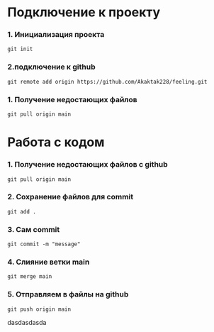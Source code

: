 # Подключение к проекту
### 1. Инициализация проекта
```
git init
```
### 2.подключение к github
```
git remote add origin https://github.com/Akaktak228/feeling.git
```
### 1. Получение недостающих файлов
```
git pull origin main
```
# Работа с кодом
### 1. Получение недостающих  файлов с github
```
git pull origin main
```
### 2. Сохранение файлов для commit
```
git add .
```
### 3. Сам commit
```
git commit -m "message"
```
### 4. Слияние ветки main
```
git merge main
```
### 5. Отправляем в файлы на github
```
git push origin main
```

dasdasdasda